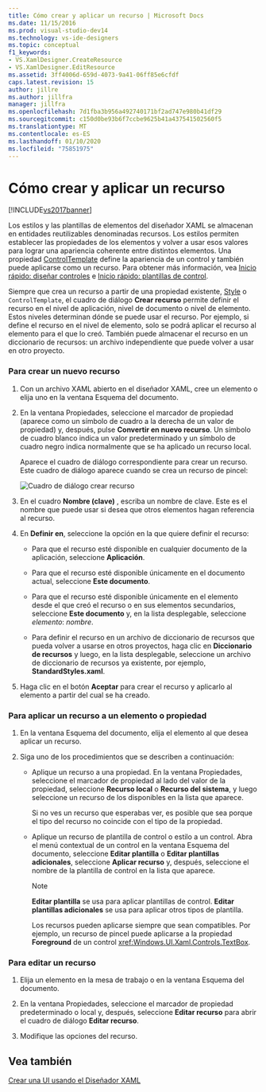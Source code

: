 ```yaml
---
title: Cómo crear y aplicar un recurso | Microsoft Docs
ms.date: 11/15/2016
ms.prod: visual-studio-dev14
ms.technology: vs-ide-designers
ms.topic: conceptual
f1_keywords:
- VS.XamlDesigner.CreateResource
- VS.XamlDesigner.EditResource
ms.assetid: 3ff4006d-659d-4073-9a41-06ff85e6cfdf
caps.latest.revision: 15
author: jillre
ms.author: jillfra
manager: jillfra
ms.openlocfilehash: 7d1fba3b956a492740171bf2ad747e980b41df29
ms.sourcegitcommit: c150d0be93b6f7ccbe9625b41a437541502560f5
ms.translationtype: MT
ms.contentlocale: es-ES
ms.lasthandoff: 01/10/2020
ms.locfileid: "75851975"
---
```

# <a name="how-to-create-and-apply-a-resource"></a>Cómo crear y aplicar un recurso
[!INCLUDE[vs2017banner](../includes/vs2017banner.md)]

Los estilos y las plantillas de elementos del diseñador XAML se almacenan en entidades reutilizables denominadas recursos. Los estilos permiten establecer las propiedades de los elementos y volver a usar esos valores para lograr una apariencia coherente entre distintos elementos. Una propiedad [ControlTemplate](https://msdn.microsoft.com/library/windows/apps/windows.ui.xaml.controls.controltemplate.aspx) define la apariencia de un control y también puede aplicarse como un recurso. Para obtener más información, vea [Inicio rápido: diseñar controles](https://msdn.microsoft.com/library/windows/apps/xaml/hh465381.aspx) e [Inicio rápido: plantillas de control](https://msdn.microsoft.com/library/windows/apps/xaml/hh465374.aspx).

 Siempre que crea un recurso a partir de una propiedad existente, [Style](https://msdn.microsoft.com/library/windows/apps/windows.ui.xaml.style.aspx) o `ControlTemplate`, el cuadro de diálogo **Crear recurso** permite definir el recurso en el nivel de aplicación, nivel de documento o nivel de elemento. Estos niveles determinan dónde se puede usar el recurso. Por ejemplo, si define el recurso en el nivel de elemento, solo se podrá aplicar el recurso al elemento para el que lo creó. También puede almacenar el recurso en un diccionario de recursos: un archivo independiente que puede volver a usar en otro proyecto.

### <a name="to-create-a-new-resource"></a>Para crear un nuevo recurso

1. Con un archivo XAML abierto en el diseñador XAML, cree un elemento o elija uno en la ventana Esquema del documento.

2. En la ventana Propiedades, seleccione el marcador de propiedad (aparece como un símbolo de cuadro a la derecha de un valor de propiedad) y, después, pulse **Convertir en nuevo recurso**. Un símbolo de cuadro blanco indica un valor predeterminado y un símbolo de cuadro negro indica normalmente que se ha aplicado un recurso local.

     Aparece el cuadro de diálogo correspondiente para crear un recurso. Este cuadro de diálogo aparece cuando se crea un recurso de pincel:

     ![Cuadro de diálogo crear recurso](../designers/media/xaml-create-resource.png "xaml_create_resource")

3. En el cuadro **Nombre (clave)** , escriba un nombre de clave. Este es el nombre que puede usar si desea que otros elementos hagan referencia al recurso.

4. En **Definir en**, seleccione la opción en la que quiere definir el recurso:

    - Para que el recurso esté disponible en cualquier documento de la aplicación, seleccione **Aplicación**.

    - Para que el recurso esté disponible únicamente en el documento actual, seleccione **Este documento**.

    - Para que el recurso esté disponible únicamente en el elemento desde el que creó el recurso o en sus elementos secundarios, seleccione **Este documento** y, en la lista desplegable, seleccione *elemento*: *nombre*.

    - Para definir el recurso en un archivo de diccionario de recursos que pueda volver a usarse en otros proyectos, haga clic en **Diccionario de recursos** y luego, en la lista desplegable, seleccione un archivo de diccionario de recursos ya existente, por ejemplo, **StandardStyles.xaml**.

5. Haga clic en el botón **Aceptar** para crear el recurso y aplicarlo al elemento a partir del cual se ha creado.

### <a name="to-apply-a-resource-to-an-element-or-property"></a>Para aplicar un recurso a un elemento o propiedad

1. En la ventana Esquema del documento, elija el elemento al que desea aplicar un recurso.

2. Siga uno de los procedimientos que se describen a continuación:

   - Aplique un recurso a una propiedad. En la ventana Propiedades, seleccione el marcador de propiedad al lado del valor de la propiedad, seleccione **Recurso local** o **Recurso del sistema**, y luego seleccione un recurso de los disponibles en la lista que aparece.

      Si no ves un recurso que esperabas ver, es posible que sea porque el tipo del recurso no coincide con el tipo de la propiedad.

   - Aplique un recurso de plantilla de control o estilo a un control. Abra el menú contextual de un control en la ventana Esquema del documento, seleccione **Editar plantilla** o **Editar plantillas adicionales**, seleccione **Aplicar recurso** y, después, seleccione el nombre de la plantilla de control en la lista que aparece.

     > [!NOTE]
     > **Editar plantilla** se usa para aplicar plantillas de control. **Editar plantillas adicionales** se usa para aplicar otros tipos de plantilla.

     Los recursos pueden aplicarse siempre que sean compatibles. Por ejemplo, un recurso de pincel puede aplicarse a la propiedad **Foreground** de un control <xref:Windows.UI.Xaml.Controls.TextBox>.

### <a name="to-edit-a-resource"></a>Para editar un recurso

1. Elija un elemento en la mesa de trabajo o en la ventana Esquema del documento.

2. En la ventana Propiedades, seleccione el marcador de propiedad predeterminado o local y, después, seleccione **Editar recurso** para abrir el cuadro de diálogo **Editar recurso**.

3. Modifique las opciones del recurso.

## <a name="see-also"></a>Vea también
 [Crear una UI usando el Diseñador XAML](../designers/creating-a-ui-by-using-xaml-designer-in-visual-studio.md)
